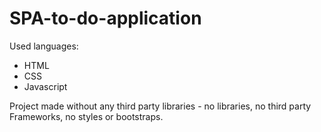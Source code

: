 # SPA-to-do-application
Used languages:
  - HTML
  - CSS
  - Javascript


Project made without any third party libraries - no libraries, no third party Frameworks, no styles or bootstraps.
